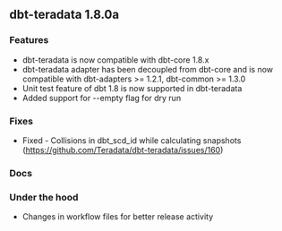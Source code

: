 ## dbt-teradata 1.8.0a

### Features
* dbt-teradata is now compatible with dbt-core 1.8.x
* dbt-teradata adapter has been decoupled from dbt-core and is now compatible with dbt-adapters >= 1.2.1, dbt-common >= 1.3.0
* Unit test feature of dbt 1.8 is now supported in dbt-teradata
* Added support for --empty flag for dry run
### Fixes
* Fixed - Collisions in dbt_scd_id while calculating snapshots (https://github.com/Teradata/dbt-teradata/issues/160)
### Docs

### Under the hood
* Changes in workflow files for better release activity
